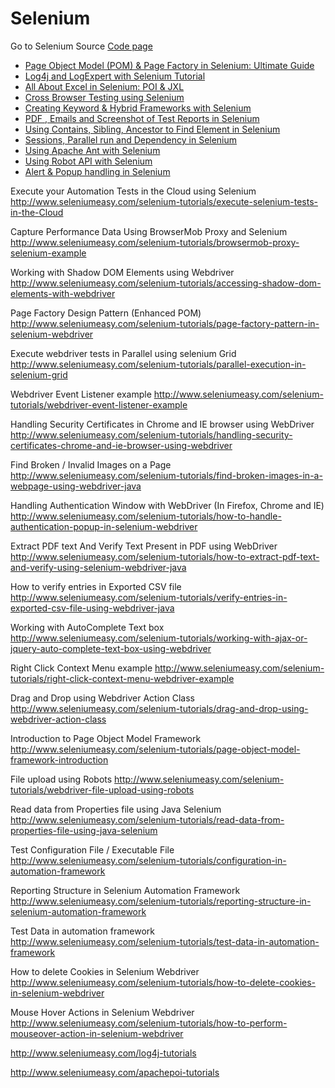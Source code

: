 # Selenium

Go to Selenium Source [Code page](https://github.com/SelviAr/SeleniumCodeSnippet/blob/master/SourceCode.md)

* [Page Object Model (POM) & Page Factory in Selenium: Ultimate Guide](http://www.guru99.com/page-object-model-pom-page-factory-in-selenium-ultimate-guide.html)
* [Log4j and LogExpert with Selenium Tutorial]( http://www.guru99.com/tutorial-on-log4j-and-logexpert-with-selenium.html)
* [All About Excel in Selenium: POI & JXL]( http://www.guru99.com/all-about-excel-in-selenium-poi-jxl.html)
* [Cross Browser Testing using Selenium]( http://www.guru99.com/cross-browser-testing-using-selenium.html)
* [Creating Keyword & Hybrid Frameworks with Selenium](	http://www.guru99.com/creating-keyword-hybrid-frameworks-with-selenium.html)
* [PDF , Emails and Screenshot of Test Reports in Selenium](	http://www.guru99.com/pdf-emails-and-screenshot-of-test-reports-in-selenium.html)
* [Using Contains, Sibling, Ancestor to Find Element in Selenium](http://www.guru99.com/using-contains-sbiling-ancestor-to-find-element-in-selenium.html)
* [Sessions, Parallel run and Dependency in Selenium](http://www.guru99.com/sessions-parallel-run-and-dependency-in-selenium.html)
* [Using Apache Ant with Selenium](http://www.guru99.com/using-apache-ant-with-selenium.html)
* [Using Robot API with Selenium](http://www.guru99.com/using-robot-api-selenium.html)
* [Alert & Popup handling in Selenium](http://www.guru99.com/alert-popup-handling-selenium.html)


Execute your Automation Tests in the Cloud using Selenium
http://www.seleniumeasy.com/selenium-tutorials/execute-selenium-tests-in-the-Cloud

Capture Performance Data Using BrowserMob Proxy and Selenium
http://www.seleniumeasy.com/selenium-tutorials/browsermob-proxy-selenium-example

Working with Shadow DOM Elements using Webdriver
http://www.seleniumeasy.com/selenium-tutorials/accessing-shadow-dom-elements-with-webdriver

Page Factory Design Pattern (Enhanced POM)
http://www.seleniumeasy.com/selenium-tutorials/page-factory-pattern-in-selenium-webdriver

Execute webdriver tests in Parallel using selenium Grid
http://www.seleniumeasy.com/selenium-tutorials/parallel-execution-in-selenium-grid

Webdriver Event Listener example
http://www.seleniumeasy.com/selenium-tutorials/webdriver-event-listener-example

Handling Security Certificates in Chrome and IE browser using WebDriver
http://www.seleniumeasy.com/selenium-tutorials/handling-security-certificates-chrome-and-ie-browser-using-webdriver

Find Broken / Invalid Images on a Page
http://www.seleniumeasy.com/selenium-tutorials/find-broken-images-in-a-webpage-using-webdriver-java

Handling Authentication Window with WebDriver (In Firefox, Chrome and IE)
http://www.seleniumeasy.com/selenium-tutorials/how-to-handle-authentication-popup-in-selenium-webdriver

Extract PDF text And Verify Text Present in PDF using WebDriver
http://www.seleniumeasy.com/selenium-tutorials/how-to-extract-pdf-text-and-verify-using-selenium-webdriver-java

How to verify entries in Exported CSV file
http://www.seleniumeasy.com/selenium-tutorials/verify-entries-in-exported-csv-file-using-webdriver-java

Working with AutoComplete Text box
http://www.seleniumeasy.com/selenium-tutorials/working-with-ajax-or-jquery-auto-complete-text-box-using-webdriver


Right Click Context Menu example
http://www.seleniumeasy.com/selenium-tutorials/right-click-context-menu-webdriver-example

Drag and Drop using Webdriver Action Class
http://www.seleniumeasy.com/selenium-tutorials/drag-and-drop-using-webdriver-action-class

Introduction to Page Object Model Framework
http://www.seleniumeasy.com/selenium-tutorials/page-object-model-framework-introduction

File upload using Robots
http://www.seleniumeasy.com/selenium-tutorials/webdriver-file-upload-using-robots


Read data from Properties file using Java Selenium
http://www.seleniumeasy.com/selenium-tutorials/read-data-from-properties-file-using-java-selenium

Test Configuration File / Executable File
http://www.seleniumeasy.com/selenium-tutorials/configuration-in-automation-framework

Reporting Structure in Selenium Automation Framework
http://www.seleniumeasy.com/selenium-tutorials/reporting-structure-in-selenium-automation-framework


Test Data in automation framework
http://www.seleniumeasy.com/selenium-tutorials/test-data-in-automation-framework

How to delete Cookies in Selenium Webdriver
http://www.seleniumeasy.com/selenium-tutorials/how-to-delete-cookies-in-selenium-webdriver

Mouse Hover Actions in Selenium Webdriver
http://www.seleniumeasy.com/selenium-tutorials/how-to-perform-mouseover-action-in-selenium-webdriver







http://www.seleniumeasy.com/log4j-tutorials

http://www.seleniumeasy.com/apachepoi-tutorials











